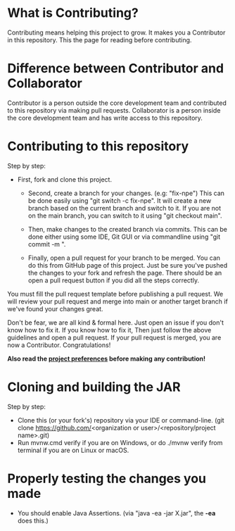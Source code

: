 # What is Contributing?

Contributing means helping this project to grow. It makes you a Contributor in this repository. This the page for
reading before contributing.

# Difference between Contributor and Collaborator

Contributor is a person outside the core development team and contributed to this repository via making pull requests.
Collaborator is a person inside the core development team and has write access to this repository.

# Contributing to this repository

Step by step:

* First, fork and clone this project.
    * Second, create a branch for your changes. (e.g: "fix-npe")
      This can be done easily using "git switch -c fix-npe". It will create a new branch based on the current branch and
      switch to it. If you are not on the main branch, you can switch to it using "git checkout main".

    * Then, make changes to the created branch via commits. This can be done either using some IDE, Git GUI or via
      commandline using "git commit -m <commit message>".

    * Finally, open a pull request for your branch to be merged. You can do this from GitHub page of this project. Just
      be sure you've pushed the changes to your fork and refresh the page. There should be an open a pull request button
      if you did all the steps correctly.

You must fill the pull request template before publishing a pull request. We will review your pull request and merge
into main or another target branch if we've found your changes great.

Don't be fear, we are all kind & formal here. Just open an issue if you don't know how to fix it. If you know how to fix
it, Then just follow the above guidelines and open a pull request. If your pull request is merged, you are now a
Contributor. Congratulations!

**Also read the <a href="https://github.com/LifeMC/LifeSkript/blob/master/PROJECT_PREFERENCES.md">project
preferences</a> before making any contribution!**

# Cloning and building the JAR

Step by step:

* Clone this (or your fork's) repository via your IDE or command-line. (git clone https://github.com/<organization or
  user\>/\<repository/project name\>.git)
* Run mvnw.cmd verify if you are on Windows, or do ./mvnw verify from terminal if you are on Linux or macOS.

# Properly testing the changes you made

* You should enable Java Assertions. (via "java -ea -jar X.jar", the **-ea** does this.)

